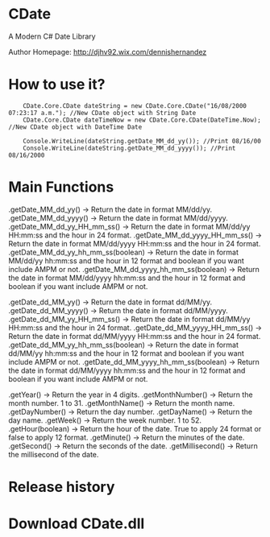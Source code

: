 CDate
=====

A Modern C# Date Library

Author Homepage:      http://djhv92.wix.com/dennishernandez<br />

How to use it?
==============

        CDate.Core.CDate dateString = new CDate.Core.CDate("16/08/2000 07:23:17 a.m."); //New CDate object with String Date
		CDate.Core.CDate dateTimeNow = new CDate.Core.CDate(DateTime.Now); //New CDate object with DateTime Date
		
        Console.WriteLine(dateString.getDate_MM_dd_yy()); //Print 08/16/00 
		Console.WriteLine(dateString.getDate_MM_dd_yyyy()); //Print 08/16/2000
	    
Main Functions
=============
.getDate_MM_dd_yy() -> Return the date in format MM/dd/yy.
.getDate_MM_dd_yyyy() -> Return the date in format MM/dd/yyyy.
.getDate_MM_dd_yy_HH_mm_ss() -> Return the date in format MM/dd/yy HH:mm:ss and the hour in 24 format.
.getDate_MM_dd_yyyy_HH_mm_ss() -> Return the date in format MM/dd/yyyy HH:mm:ss and the hour in 24 format.
.getDate_MM_dd_yy_hh_mm_ss(boolean) -> Return the date in format MM/dd/yy hh:mm:ss and the hour in 12 format and boolean if you want include AMPM or not.
.getDate_MM_dd_yyyy_hh_mm_ss(boolean) -> Return the date in format MM/dd/yyyy hh:mm:ss and the hour in 12 format and boolean if you want include AMPM or not.

.getDate_dd_MM_yy() -> Return the date in format dd/MM/yy.
.getDate_dd_MM_yyyy() -> Return the date in format dd/MM/yyyy.
.getDate_dd_MM_yy_HH_mm_ss() -> Return the date in format dd/MM/yy HH:mm:ss and the hour in 24 format.
.getDate_dd_MM_yyyy_HH_mm_ss() -> Return the date in format dd/MM/yyyy HH:mm:ss and the hour in 24 format.
.getDate_dd_MM_yy_hh_mm_ss(boolean) -> Return the date in format dd/MM/yy hh:mm:ss and the hour in 12 format and boolean if you want include AMPM or not.
.getDate_dd_MM_yyyy_hh_mm_ss(boolean) -> Return the date in format dd/MM/yyyy hh:mm:ss and the hour in 12 format and boolean if you want include AMPM or not.

.getYear() -> Return the year in 4 digits.
.getMonthNumber() -> Return the month number. 1 to 31.
.getMonthName() -> Return the month name.
.getDayNumber() -> Return the day number.
.getDayName() -> Return the day name.
.getWeek() -> Return the week number. 1 to 52.
.getHour(boolean) -> Return the hour of the date. True to apply 24 format or false to apply 12 format.
.getMinute() -> Return the minutes of the date.
.getSecond() -> Return the seconds of the date.
.getMillisecond() -> Return the millisecond of the date.

Release history
======================


Download CDate.dll
=======================
